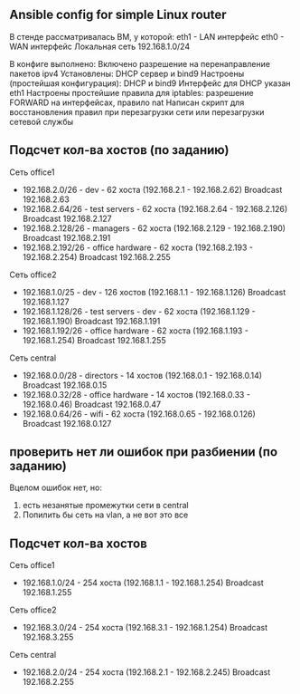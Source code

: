 ## Ansible config for simple Linux router

В стенде рассматривалась ВМ, у которой:
eth1 - LAN интерфейс
eth0 - WAN интерфейс
Локальная сеть 192.168.1.0/24

В конфиге выполнено:
Включено разрешение на перенаправление пакетов ipv4
Установлены: DHCP сервер и bind9
Настроены (простейшая конфигурация): DHCP и bind9
Интерфейс для DHCP указан eth1
Настроены простейшие правила для iptables: разрешение FORWARD на интерфейсах, правило nat
Написан скрипт для восстановления правил при перезагрузки сети или перезагрузки сетевой службы

## Подсчет кол-ва хостов (по заданию)
Сеть office1
- 192.168.2.0/26 - dev - 62 хоста (192.168.2.1 - 192.168.2.62) Broadcast 192.168.2.63
- 192.168.2.64/26 - test servers - 62 хоста (192.168.2.64 - 192.168.2.126) Broadcast 192.168.2.127
- 192.168.2.128/26 - managers - 62 хоста (192.168.2.129 - 192.168.2.190) Broadcast 192.168.2.191
- 192.168.2.192/26 - office hardware - 62 хоста (192.168.2.193 - 192.168.2.254) Broadcast 192.168.2.255

Сеть office2
- 192.168.1.0/25 - dev - 126 хостов (192.168.1.1 - 192.168.1.126) Broadcast 192.168.1.127
- 192.168.1.128/26 - test servers - dev - 62 хоста (192.168.1.129 - 192.168.1.190) Broadcast 192.168.1.191
- 192.168.1.192/26 - office hardware - 62 хоста (192.168.1.193 - 192.168.1.254) Broadcast 192.168.1.255


Сеть central
- 192.168.0.0/28 - directors - 14 хостов (192.168.0.1 - 192.168.0.14) Broadcast 192.168.0.15
- 192.168.0.32/28 - office hardware - 14 хостов (192.168.0.33 - 192.168.0.46) Broadcast 192.168.0.47
- 192.168.0.64/26 - wifi - 62 хоста (192.168.0.65 - 192.168.0.126) Broadcast 192.168.0.127

## проверить нет ли ошибок при разбиении (по заданию)
Вцелом ошибок нет, но:
1. есть незанятые промежутки сети в central
2. Попилить бы сеть на vlan, а не вот это все

## Подсчет кол-ва хостов

Сеть office1
- 192.168.1.0/24 - 254 хоста (192.168.1.1 - 192.168.1.254) Broadcast 192.168.1.255

Сеть office2
- 192.168.3.0/24 - 254 хоста (192.168.3.1 - 192.168.1.254) Broadcast 192.168.3.255

Сеть central
- 192.168.2.0/24 - 254 хоста (192.168.2.1 - 192.168.2.245) Broadcast 192.168.2.255

